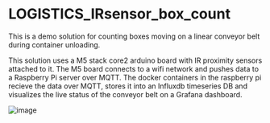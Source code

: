 # LOGISTICS_IRsensor_box_count
This is a demo solution for counting boxes moving on a linear conveyor belt during container unloading.

This solution uses a M5 stack core2 arduino board with IR proximity sensors attached to it. The M5 board connects to a wifi network and pushes data to a Raspberry Pi server over MQTT. The docker containers in the raspberry pi recieve the data over MQTT, stores it into an Influxdb timeseries DB and visualizes the live status of the conveyor belt on a Grafana dashboard.

![image](https://user-images.githubusercontent.com/11146716/221406344-a090206b-db8a-4dcb-af39-6089e5589398.png)

